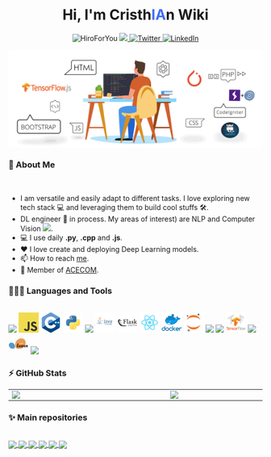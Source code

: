 
<h1 align="center">Hi, I'm Cristh<font color="#436BF9">IA</font>n Wiki</h1>

<p align="center"> 
  <img src="https://komarev.com/ghpvc/?username=HiroForYou" alt="HiroForYou" />
  <a href="#">
  <img src="https://img.shields.io/badge/Clean%20Code-Evangelist-_.svg">
  </a>
	<a href="https://twitter.com/HiroCharlie">
  <img src="https://img.shields.io/twitter/follow/HiroCharlie?label=Twitter&style=social" alt="Twitter">
  </a>
	<a href="https://www.linkedin.com/in/cristhian-wiki/">
  <img src="https://img.shields.io/badge/LinkedIn--_.svg?style=social&logo=linkedin" alt="LinkedIn">
  </a>
</p>

<p align="center"> 
<img align='center' src='dev.svg' width='600"'>
</p>

### 🤵 About Me
<br/>

- I am versatile and easily adapt to different tasks. I love exploring new tech stack 💻 and leveraging them to build cool stuffs 🛠️. 
- DL engineer 🤖 in process. My areas of interest)  are NLP and Computer Vision 
      <img src="https://media.giphy.com/media/WUlplcMpOCEmTGBtBW/giphy.gif" width="30">.
- 💻 I use daily **.py**, **.cpp** and **.js**.
- ❤️ I love create and deploying Deep Learning models.
- 📫 How to reach [me](mailto:christiansanchezsaune@gmail.com).
- 🦝 Member of [ACECOM](https://www.facebook.com/acecom.uni/).

### 👨🏻‍💻 Languages and Tools 
<br/>
  <code><img height="40" src="https://www.vectorlogo.zone/logos/gnu_bash/gnu_bash-icon.svg"></code>
  <code><img height="40" src="https://raw.githubusercontent.com/github/explore/80688e429a7d4ef2fca1e82350fe8e3517d3494d/topics/javascript/javascript.png"></code>
  <code><img height="40" src="https://raw.githubusercontent.com/github/explore/80688e429a7d4ef2fca1e82350fe8e3517d3494d/topics/cpp/cpp.png"></code>
  <code><img height="40" src="https://raw.githubusercontent.com/github/explore/80688e429a7d4ef2fca1e82350fe8e3517d3494d/topics/python/python.png"></code>
  <code><img height="40" src="https://img1.freepng.es/20180731/aap/kisspng-gopher-docker-computer-programming-clojure-5b60bcbb843b89.1886125415330664275416.jpg"></code>
  <code><img height="40" src="https://raw.githubusercontent.com/github/explore/80688e429a7d4ef2fca1e82350fe8e3517d3494d/topics/java/java.png"></code>
  <code><img height="40" src="https://raw.githubusercontent.com/github/explore/80688e429a7d4ef2fca1e82350fe8e3517d3494d/topics/flask/flask.png"></code>
  <code><img height="40" src="https://raw.githubusercontent.com/github/explore/80688e429a7d4ef2fca1e82350fe8e3517d3494d/topics/react/react.png"></code>
  <code><img height="40" src="https://raw.githubusercontent.com/github/explore/80688e429a7d4ef2fca1e82350fe8e3517d3494d/topics/docker/docker.png"></code>
  <code><img height="40" src="https://raw.githubusercontent.com/github/explore/80688e429a7d4ef2fca1e82350fe8e3517d3494d/topics/jupyter-notebook/jupyter-notebook.png"></code>
  <code><img height="40" src="https://upload.wikimedia.org/wikipedia/commons/thumb/1/10/PyTorch_logo_icon.svg/512px-PyTorch_logo_icon.svg.png"></code>
  <code><img height="40" src="https://secure.meetupstatic.com/photos/event/5/9/e/8/600_494063016.jpeg"></code>
  <code><img height="40" src="https://raw.githubusercontent.com/github/explore/80688e429a7d4ef2fca1e82350fe8e3517d3494d/topics/tensorflow/tensorflow.png"></code>
  <code><img height="40" src="https://numpy.org/images/logos/numpy.svg"></code>
  <code><img height="40" src="https://raw.githubusercontent.com/github/explore/80688e429a7d4ef2fca1e82350fe8e3517d3494d/topics/scikit-learn/scikit-learn.png"></code>
  <code><img height="40" src="https://img.icons8.com/color/480/mongodb.png"></code>
<br/>

### ⚡ GitHub Stats
<center>
  <table cellspacing="0" cellpadding="0" style="border:none;">
    <tr>
      <td><img width="300px" align="left" src="https://github-readme-stats.vercel.app/api/top-langs/?username=HiroForYou&show_icons=true&hide_border=true&count_private=true&theme=gruvbox" /></td>
      <td><img width="500px" align="left" src="https://github-readme-stats.vercel.app/api?username=HiroForYou&show_icons=true&hide_border=true&count_private=true&theme=gruvbox"/></td>
    </tr>   
  </table>
</center>

### ✨ Main repositories
<br/>

  <a href="https://github.com/HiroForYou/Deep-Learning-Collection">
  <img align="center" src="https://github-readme-stats.vercel.app/api/pin/?username=HiroForYou&repo=Deep-Learning-Collection&theme=gruvbox" />
  </a> 

  <a href="https://github.com/Enigma-A-I/RasPi-BloodView">
  <img align="center" src="https://github-readme-stats.vercel.app/api/pin/?username=Enigma-A-I&repo=RasPi-BloodView&theme=gruvbox" />
  </a> 

<a href="https://github.com/HiroForYou/RL-Algorithms">
  <img align="center" src="https://github-readme-stats.vercel.app/api/pin/?username=HiroForYou&repo=RL-Algorithms&theme=gruvbox" />
  </a>  

<a href="https://github.com/AcecomFCUNI/faceAcecom">
  <img align="center" src="https://github-readme-stats.vercel.app/api/pin/?username=AcecomFCUNI&repo=faceAcecom&theme=gruvbox" />
</a> 

  <a href="https://github.com/uniMedic/uniMedic-App">
  <img align="center" src="https://github-readme-stats.vercel.app/api/pin/?username=uniMedic&repo=uniMedic-App&theme=gruvbox" />
  </a>   

   <a href="https://github.com/HiroForYou/ComputerScience-UNI-wiki">
  <img align="center" src="https://github-readme-stats.vercel.app/api/pin/?username=HiroForYou&repo=ComputerScience-UNI-wiki&theme=gruvbox" />
  </a>    



